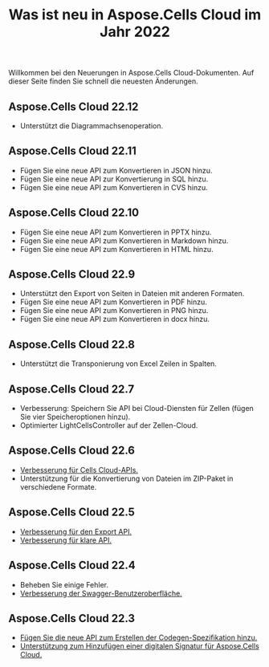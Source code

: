 ﻿---
title: Was ist neu in Aspose.Cells Cloud im Jahr 2022
second_title: Documen
linktitle: Was ist neu in 202
type: docs
weight: 90
url: /de/new-features/2023/
keywords: What's new in aspose cells cloud. Microsoft Office Excel, Open Office Spreadsheet, CSV, PDF
description: Diese Seite beschreibt die interessantesten neuen Aspose.Cells Cloud-Funktionen, die in den letzten Versionen eingeführt wurden
kwords: Excel, Office Cloud, REST API, Tabellenkalkulation, PDF, CSV, Json, Markdown, Was ist neu in Aspose.Cells Cloud
---
Willkommen bei den Neuerungen in Aspose.Cells Cloud-Dokumenten. Auf dieser Seite finden Sie schnell die neuesten Änderungen.

## Aspose.Cells Cloud 22.12

- Unterstützt die Diagrammachsenoperation.

## Aspose.Cells Cloud 22.11

- Fügen Sie eine neue API zum Konvertieren in JSON hinzu.
- Fügen Sie eine neue API zur Konvertierung in SQL hinzu.
- Fügen Sie eine neue API zum Konvertieren in CVS hinzu.

## Aspose.Cells Cloud 22.10

- Fügen Sie eine neue API zum Konvertieren in PPTX hinzu.
- Fügen Sie eine neue API zum Konvertieren in Markdown hinzu.
- Fügen Sie eine neue API zum Konvertieren in HTML hinzu.

## Aspose.Cells Cloud 22.9

- Unterstützt den Export von Seiten in Dateien mit anderen Formaten.
- Fügen Sie eine neue API zum Konvertieren in PDF hinzu.
- Fügen Sie eine neue API zum Konvertieren in PNG hinzu.
- Fügen Sie eine neue API zum Konvertieren in docx hinzu.

## Aspose.Cells Cloud 22.8

- Unterstützt die Transponierung von Excel Zeilen in Spalten.

## Aspose.Cells Cloud 22.7

- Verbesserung: Speichern Sie API bei Cloud-Diensten für Zellen (fügen Sie vier Speicheroptionen hinzu).
- Optimierter LightCellsController auf der Zellen-Cloud.

## Aspose.Cells Cloud 22.6

- [Verbesserung für Cells Cloud-APIs.](/cells/de/aspose-cells-cloud-22-6-release-notes/)
- Unterstützung für die Konvertierung von Dateien im ZIP-Paket in verschiedene Formate.

## Aspose.Cells Cloud 22.5

- [Verbesserung für den Export API.](https://docs.aspose.cloud/cells/export/)
- [Verbesserung für klare API.](https://docs.aspose.cloud/cells/clear/)

## Aspose.Cells Cloud 22.4

- Beheben Sie einige Fehler.
- [Verbesserung der Swagger-Benutzeroberfläche.](https://apireference.aspose.cloud/cells/)

## Aspose.Cells Cloud 22.3

- [Fügen Sie die neue API zum Erstellen der Codegen-Spezifikation hinzu.](https://api.aspose.cloud/v3.0/cells/codegen/spec)
- [Unterstützung zum Hinzufügen einer digitalen Signatur für Aspose.Cells Cloud.](/cells/de/workbook/digital-signature/)
